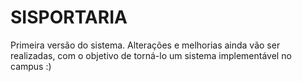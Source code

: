 # SISPORTARIA
Primeira versão do sistema. Alterações e melhorias ainda vão ser realizadas, com o objetivo de torná-lo um sistema implementável no campus :)
